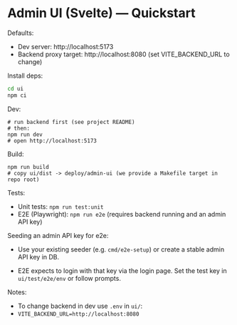 # Admin UI (Svelte) — Quickstart

Defaults:
- Dev server: http://localhost:5173
- Backend proxy target: http://localhost:8080 (set VITE_BACKEND_URL to change)

Install deps:
```bash
cd ui
npm ci
```

Dev:
```
# run backend first (see project README)
# then:
npm run dev
# open http://localhost:5173
```

Build:
```
npm run build
# copy ui/dist -> deploy/admin-ui (we provide a Makefile target in repo root)
```


Tests:

- Unit tests: `npm run test:unit`
- E2E (Playwright): `npm run e2e` (requires backend running and an admin API key)

Seeding an admin API key for e2e:

- Use your existing seeder (e.g. `cmd/e2e-setup`) or create a stable admin API key in DB.

- E2E expects to login with that key via the login page. Set the test key in `ui/test/e2e/env` or follow prompts.

Notes:

- To change backend in dev use `.env` in `ui/`:
- `VITE_BACKEND_URL=http://localhost:8080`